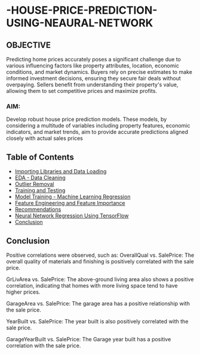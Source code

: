 # -HOUSE-PRICE-PREDICTION-USING-NEAURAL-NETWORK

## OBJECTIVE
Predicting home prices accurately poses a significant challenge due to various influencing factors like property attributes, location, economic conditions, and market dynamics.
Buyers rely on precise estimates to make informed investment decisions, ensuring they secure fair deals without overpaying.
Sellers benefit from understanding their property's value, allowing them to set competitive prices and maximize profits.

### AIM:

Develop robust house price prediction models. These models, by considering a multitude of variables including property features, economic indicators, and market trends, aim to provide accurate predictions aligned closely with actual sales prices
## Table of Contents

- [Importing Libraries and Data Loading](#importing-libraries-and-data-loading)
- [EDA - Data Cleaning](#eda---data-cleaning)
- [Outlier Removal](#outlier-removal)
- [Training and Testing](#training-and-testing)
- [Model Training - Machine Learning Regression](#model-training---machine-learning-regression)
- [Feature Engineering and Feature Importance](#feature-engineering-and-feature-importance)
- [Recommendations](#recommendations)
- [Neural Network Regression Using TensorFlow](#neural-network-regression-using-tensorflow)
- [Conclusion](#conclusion)

## Conclusion
Positive correlations were observed, such as:
OverallQual vs. SalePrice: The overall quality of materials and finishing is positively correlated with the sale price.

GrLivArea vs. SalePrice: The above-ground living area also shows a positive correlation, indicating that homes with more living space tend to have higher prices.

GarageArea vs. SalePrice: The garage area has a positive relationship with the sale price.

YearBuilt vs. SalePrice: The year built is also positively correlated with the sale price.

GarageYearBuilt vs. SalePrice: The Garage year built has a positive correlation with the sale price.
